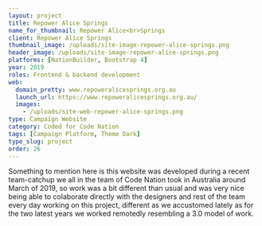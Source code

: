 ```yaml
---
layout: project
title: Repower Alice Springs
name_for_thumbnail: Repower Alice<br>Springs
client: Repower Alice Springs
thumbnail_image: /uploads/site-image-repower-alice-springs.png
header_image: /uploads/site-image-repower-alice-springs.png
platforms: [NationBuilder, Bootstrap 4]
year: 2019
roles: Frontend & backend development
web:
  domain_pretty: www.repoweralicesprings.org.au
  launch_url: https://www.repoweralicesprings.org.au/
  images:
    - /uploads/site-web-repower-alice-springs.png
type: Campaign Website
category: Coded for Code Nation
tags: [Campaign Platform, Theme Dark]
type_slug: project
order: 26
---
```


Something to mention here is this website was developed during a recent team-catchup we all in the team of Code Nation took in Australia around March of 2019, so work was a bit different than usual and was very nice being able to colaborate directly with the designers and rest of the team every day working on this project, different as we accustomed lately as for the two latest years we worked remotedly resembling a 3.0 model of work.